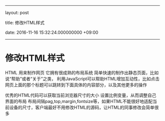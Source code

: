 
---
layout: post

title: 修改HTML样式

date: 2016-11-16 15:32:24.000000000 +09:00

---
# 修改HTML样式

HTML 用来制作网页 它拥有很成熟的布局系统 简单快速的制作出静态页面，比如说“帮助”或者“关于”之类，
利用JavaScript可以帮助HTML增加互动性，比如点击网页上面的那个标题可以跳转到下面具体的内容部分，以及其他更多的操作

优秀的HTML代码可以获取当前浏览器尺寸的大小 设置比例变量，从而调整自己界面的布局 布局间隔pag,top,margin,fontsize等，如果HTML不能很好地适配当前设备的尺寸，客户端最好不用修改HTML的源码，让HTML的同事修改会简单很多
